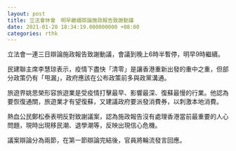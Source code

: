 ```yaml
---
layout: post
title: 立法會休會　明早繼續辯論施政報告致謝動議
date: 2021-01-20 18:34:19.000000000 +08:00
categories: rthk
---
```


立法會一連三日辯論施政報告致謝動議，會議到晚上6時半暫停，明早9時繼續。

民建聯主席李慧琼表示，疫情下盡快「清零」是讓香港重新出發的重中之重，但部分政策仍有「甩漏」，政府應該在公布政策前多與政黨溝通。

旅遊界姚思榮形容旅遊業是受疫情打擊最早、影響最深、復蘇最慢的行業。他認為要恢復通關，旅遊業才有望復蘇，又建議政府要派發消費券，以刺激本地消費。

熱血公民鄭松泰表明反對致謝議案，認為施政報告沒有處理香港當前最重要的人心問題，現時出現移民潮、退學潮等，反映出現信心危機。

議案辯論分為兩節，在第一節辯論完結後，官員將輪流發言回應。
